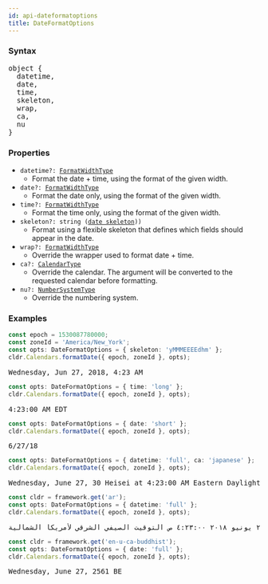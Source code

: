 ```yaml
---
id: api-dateformatoptions
title: DateFormatOptions
---
```


### Syntax

<pre class="syntax">
object {
  datetime,
  date,
  time,
  skeleton,
  wrap,
  ca,
  nu
}
</pre>

### Properties
  - <code>datetime?: <span>[FormatWidthType](api-formatwidthtype.html)</span></code>
    - Format the date + time, using the format of the given width.
  - <code>date?: <span>[FormatWidthType](api-formatwidthtype.html)</span></code>
    - Format the date only, using the format of the given width.
  - <code>time?: <span>[FormatWidthType](api-formatwidthtype.html)</span></code>
    - Format the time only, using the format of the given width.
  - <code>skeleton?: <span>string ([date skeleton](api-date-time-skeleton.html)))</span></code>
    - Format using a flexible skeleton that defines which fields should appear in the date.
  - <code>wrap?: <span>[FormatWidthType](api-formatwidthtype.html)</span></code>
    - Override the wrapper used to format date + time.
  - <code>ca?: <span>[CalendarType](api-calendartype.html)</span></code>
    - Override the calendar. The argument will be converted to the requested calendar before formatting.
  - <code>nu?: <span>[NumberSystemType](api-numbersystemtype.html)</span></code>
    - Override the numbering system.

### Examples

```typescript
const epoch = 1530087780000;
const zoneId = 'America/New_York';
const opts: DateFormatOptions = { skeleton: 'yMMMEEEEdhm' };
cldr.Calendars.formatDate({ epoch, zoneId }, opts);
```

<pre class="output">
Wednesday, Jun 27, 2018, 4:23 AM
</pre>

```typescript
const opts: DateFormatOptions = { time: 'long' };
cldr.Calendars.formatDate({ epoch, zoneId }, opts);
```

<pre class="output">
4:23:00 AM EDT
</pre>

```typescript
const opts: DateFormatOptions = { date: 'short' };
cldr.Calendars.formatDate({ epoch, zoneId }, opts);
```

<pre class="output">
6/27/18
</pre>

```typescript
const opts: DateFormatOptions = { datetime: 'full', ca: 'japanese' };
cldr.Calendars.formatDate({ epoch, zoneId }, opts);
```

<pre class="output">
Wednesday, June 27, 30 Heisei at 4:23:00 AM Eastern Daylight Time
</pre>

```typescript
const cldr = framework.get('ar');
const opts: DateFormatOptions = { datetime: 'full' };
cldr.Calendars.formatDate({ epoch, zoneId }, opts);
```

<pre class="output">
الأربعاء، ٢٧ يونيو ٢٠١٨ ٤:٢٣:٠٠ ص التوقيت الصيفي الشرقي لأمريكا الشمالية
</pre>


```typescript
const cldr = framework.get('en-u-ca-buddhist');
const opts: DateFormatOptions = { date: 'full' };
cldr.Calendars.formatDate({ epoch, zoneId }, opts);
```

<pre class="output">
Wednesday, June 27, 2561 BE
</pre>
